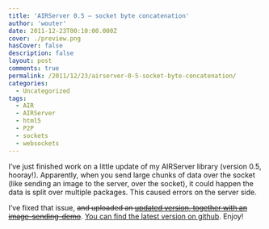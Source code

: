 ```yaml
---
title: 'AIRServer 0.5 – socket byte concatenation'
author: 'wouter'
date: 2011-12-23T00:10:00.000Z
cover: ./preview.png
hasCover: false
description: false
layout: post
comments: true
permalink: /2011/12/23/airserver-0-5-socket-byte-concatenation/
categories:
  - Uncategorized
tags:
  - AIR
  - AIRServer
  - html5
  - P2P
  - sockets
  - websockets
---
```

I’ve just finished work on a little update of my AIRServer library (version 0.5, hooray!). Apparently, when you send large chunks of data over the socket (like sending an image to the server, over the socket), it could happen the data is split over multiple packages. This caused errors on the server side.

I’ve fixed that issue, <del datetime="2013-02-10T10:15:53+00:00">and uploaded an [updated version, together with an image-sending-demo][1]</del>. [You can find the latest version on github][2]. Enjoy!

[1]: http://labs.aboutme.be/airserver/airserver-0.5.zip 	"updated version with image sending"
[2]: https://github.com/wouterverweirder/AIR-Server 		"Sources on Github"